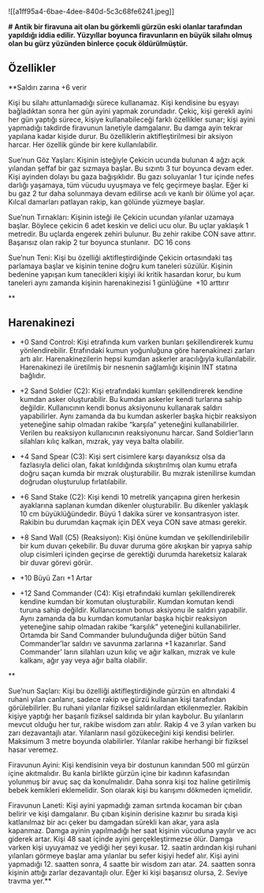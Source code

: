 ![[a1ff95a4-6bae-4dee-840d-5c3c68fe6241.jpeg]]

**# Antik bir firavuna ait olan bu görkemli gürzün eski olanlar tarafından yapıldığı iddia edilir. Yüzyıllar boyunca firavunların en büyük silahı olmuş olan bu gürz yüzünden binlerce çocuk öldürülmüştür.**

## Özellikler

**Saldırı zarına +6 verir

Kişi bu silahı attunlamadığı sürece kullanamaz. Kişi kendisine bu eşyayı bağladıktan sonra her gün ayini yapmak zorundadır. Çekiç, kişi gerekli ayini her gün yaptığı sürece, kişiye kullanabileceği farklı özellikler sunar; kişi ayini yapmadığı takdirde firavunun lanetiyle damgalanır. Bu damga ayin tekrar yapılana kadar kişide durur. Bu özelliklerin aktifleştirilmesi bir aksiyon harcar. Her özellik günde bir kere kullanılabilir.

Sue’nun Göz Yaşları: Kişinin isteğiyle Çekicin ucunda bulunan 4 ağzı açık yılandan şeffaf bir gaz sızmaya başlar. Bu sızıntı 3 tur boyunca devam eder. Kişi ayinden dolayı bu gaza bağışıklıdır. Bu gazı soluyanlar 1 tur içinde nefes darlığı yaşamaya, tüm vücudu uyuşmaya ve felç geçirmeye başlar. Eğer ki bu gaz 2 tur daha solunmaya devam edilirse acılı ve kanlı bir ölüme yol açar. Kılcal damarları patlayan rakip, kan gölünde yüzmeye başlar. 

Sue’nun Tırnakları: Kişinin isteği ile Çekicin ucundan yılanlar uzamaya başlar. Böylece çekicin 6 adet keskin ve delici ucu olur. Bu uçlar yaklaşık 1 metredir. Bu uçlarda engerek zehiri bulunur. Bu zehir rakibe CON save attırır. Başarısız olan rakip 2 tur boyunca stunlanır. 
DC 16 cons 

Sue’nun Teni: Kişi bu özelliği aktifleştirdiğinde Çekicin ortasındaki taş parlamaya başlar ve kişinin tenine doğru kum taneleri süzülür. Kişinin bedenine yapışan kum tanecikleri kişiyi iki kritik hasardan korur, bu kum taneleri aynı zamanda kişinin harenakinezisi 1 günlüğüne  +10 arttırır

**

## Harenakinezi

-   +0 Sand Control: Kişi etrafında kum varken bunları şekillendirerek kumu yönlendirebilir. Etrafındaki kumun yoğunluğuna göre harenakinezi zarları artı alır. Harenakinezilerin hepsi kumdan askerler aracılığıyla kullanılabilir. Harenakinezi ile üretilmiş bir nesnenin sağlamlığı kişinin INT statına bağlıdır.
    
-   +2 Sand Soldier (C2): Kişi etrafındaki kumları şekillendirerek kendine kumdan asker oluşturabilir. Bu kumdan askerler kendi turlarına sahip değildir. Kullanıcının kendi bonus aksiyonunu kullanarak saldırı yapabilirler. Aynı zamanda da bu kumdan askerler başka hiçbir reaksiyon yeteneğine sahip olmadan rakibe “karşıla” yeteneğini kullanabilirler. Verilen bu reaksiyon kullanıcının reaksiyonunu harcar. Sand Soldier’ların silahları kılıç kalkan, mızrak, yay veya balta olabilir.
    
-   +4 Sand Spear (C3): Kişi sert cisimlere karşı dayanıksız olsa da fazlasıyla delici olan, fakat kırıldığında sıkıştırılmış olan kumu etrafa doğru saçan kumda bir mızrak oluşturabilir. Bu mızrak istenilirse kumdan doğrudan oluşturulup fırlatılabilir.
    
-   +6 Sand Stake (C2): Kişi kendi 10 metrelik yarıçapına giren herkesin ayaklarına saplanan kumdan dikenler oluşturabilir. Bu dikenler yaklaşık 10 cm büyüklüğündedir. Büyü 1 dakika sürer ve konsantrasyon ister. Rakibin bu durumdan kaçmak için DEX veya CON save atması gerekir.
    
-   +8 Sand Wall (C5) (Reaksiyon): Kişi önüne kumdan ve şekillendirilebilir bir kum duvarı çekebilir. Bu duvar duruma göre akışkan bir yapıya sahip olup cisimleri içinden geçirse de gerektiği durumda hareketsiz kalarak bir duvar görevi görür.
    
-   +10 Büyü Zarı +1 Artar
    
-   +12 Sand Commander (C4): Kişi etrafındaki kumları şekillendirerek kendine kumdan bir komutan oluşturabilir. Kumdan komutan kendi turuna sahip değildir. Kullanıcısının bonus aksiyonu ile saldırı yapabilir. Aynı zamanda da bu kumdan komutanlar başka hiçbir reaksiyon yeteneğine sahip olmadan rakibe “karşılık” yeteneğini kullanabilirler. Ortamda bir Sand Commander bulunduğunda diğer bütün Sand Commander’lar saldırı ve savunma zarlarına +1 kazanırlar. Sand Commander’ ların silahları uzun kılıç ve ağır kalkan, mızrak ve kule kalkanı, ağır yay veya ağır balta olabilir.
    

**







Sue’nun Saçları: Kişi bu özelliği aktifleştirdiğinde gürzün en altındaki 4 ruhani yılan canlanır, sadece rakip ve gürzü kullanan kişi tarafından görülebilirler. Bu ruhani yılanlar fiziksel saldırılardan etkilenmezler. Rakibin kişiye yaptığı her başarılı fiziksel saldırıda bir yılan kaybolur. Bu yılanların mevcut olduğu her tur, rakibe wisdom zarı atılır. Rakip 4 ve 3 yılan varken bu zarı dezavantajlı atar. Yılanların nasıl gözükeceğini kişi kendisi belirler. Maksimum 3 metre boyunda olabilirler. Yılanlar rakibe herhangi bir fiziksel hasar veremez. 

  

Firavunun Ayini: Kişi kendisinin veya bir dostunun kanından 500 ml gürzün içine akıtmalıdır. Bu kanla birlikte gürzün içine bir kadının kafasından yolunmuş bir avuç saç da konulmalıdır. Daha sonra kişi toz haline getirilmiş bebek kemikleri eklemelidir. Son olarak kişi bu karışımı dökmeden içmelidir. 

Firavunun Laneti: Kişi ayini yapmadığı zaman sırtında kocaman bir çıban belirir ve kişi damgalanır. Bu çıban kişinin derisine kazınır bu sırada kişi katlanılmaz bir acı çeker bu damgadan sürekli kan akar, yara asla kapanmaz. Damga ayinin yapılmadığı her saat kişinin vücuduna yayılır ve acı giderek artar. Kişi 48 saat içinde ayini gerçekleştirmezse ölür. Damga varken kişi uyuyamaz ve yediği her şeyi kusar. 12. saatin ardından kişi ruhani yılanları görmeye başlar ama yılanlar bu sefer kişiyi hedef alır. Kişi ayini yapmadığı 12. saatten sonra, 4 saatte bir wisdom zarı atar. 24. saatten sonra kişinin attığı zarlar dezavantajlı olur. Eğer ki kişi başarısız olursa, 2. Seviye  travma yer.**

